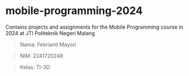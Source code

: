 # mobile-programming-2024
Contains projects and assignments for the Mobile Programming course in 2024 at JTI Politeknik Negeri Malang

> Nama: Febrianti Mayori

> NIM: 2241720248

> Kelas: TI-3D  
